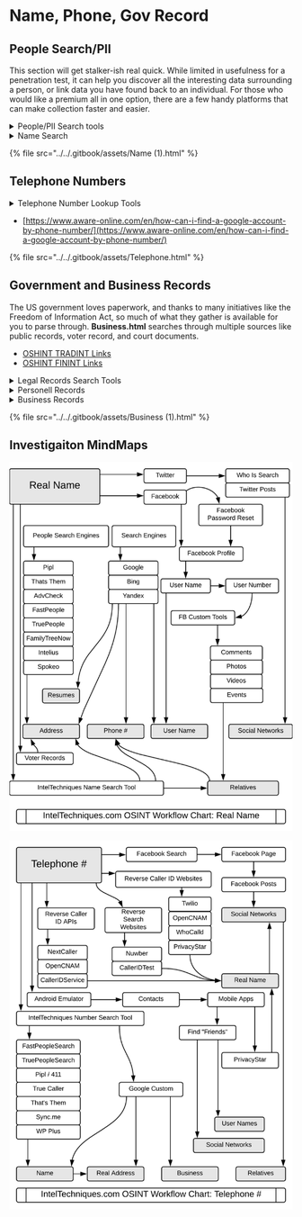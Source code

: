 # Name, Phone, Gov Record

## **People Search/PII**

This section will get stalker-ish real quick. While limited in usefulness for a penetration test, it can help you discover all the interesting data surrounding a person, or link data you have found back to an individual. For those who would like a premium all in one option, there are a few handy platforms that can make collection faster and easier.

<details>

<summary>People/PII Search tools</summary>

* [https://sociallinks.io/](https://sociallinks.io/) - Premium collection of OSINT tools focusing on data gathered from social media and other sits.
  * [Gamayun](https://sociallinks.io/products/gamayun) - Gamayun is a web based tool designed for conducting OSINT investigations when searching for emails, locations, phone number, aliases, and photos.
  * [SL-Pro](https://sociallinks.io/products/sl-pro) - SL Pro is a professional tool for searching data from social media accounts, the Darknet, blockchains, and internet data leaks. It comes with API Integrations that link to 1100 methods of search across 50+ sources of data on over 800 million identities, which makes it ideal for when performing OSINT on a person.
* [https://www.melissa.com/v2/lookups/](https://www.melissa.com/v2/lookups/) - Arguably one of the best search tools for people out there. Provides a massive amount of tools and resources to search people by name, address, phone number and so on. They also provide loads of other useful tools and resources including maps, federal data, property records and more.
* [https://socialcatfish.com](https://socialcatfish.com) - Find connections and verify a person's online identity using a name, image, email address, phone number, username or physical address.
* [https://gofindwho.com/](https://gofindwho.com/) -  Find people for free by phone number, name, email address, and username on Facebook and in public records.
* [https://effectgroup.io](https://effectgroup.io) - One of the best tools for searching people by username, email address, real name or phone number and build a dossier on your target. Searches social media sites, data breaches, documents and much more. Requires a paid subscription after first search.
* [https://medium.com/the-first-digit/osint-how-to-find-information-on-anyone-5029a3c7fd56](https://medium.com/the-first-digit/osint-how-to-find-information-on-anyone-5029a3c7fd56)

</details>

<details>

<summary>Name Search</summary>

Name search records can get muddy really quickly when dealing with names like "John Smith", however many tools will allow you refine the search with other data points such as location or other context. As with any search tool, the more data you feed it, the more accurate your results will be. As always I like to start with one of Michael Bazzell's handy tools, **Name.html**. This tool will search databases of names that will return associated data points for building a full profile of your target. From here, the next step is to start looking for any public records that may be associated with the name you are searching for. Remember to use location to aid in context.

* [Xlek](https://xlek.com) - Searches millions of online records for a given name.
* [Thats Them](https://thatsthem.com/) - Find all sorts of information about a person including address, email, even their cars VIN number
* [Public Records ](https://www.blackbookonline.info/)- Search public government records for entries relating to your target.
* [Peekyou](https://www.peekyou.com/) - Popular people search engine
* [BeenVerified](https://www.beenverified.com/) - People search engine that can return people, vehicle, property and contact info.**Volunteer OSINT**
* ****[**https://opensanctions.org/**](https://opensanctions.org/) **-** The persons of interest database
* [https://verecor.com/](https://verecor.com/) - Generic people search site for U.S. citizens.
* [https://ufind.name/](https://ufind.name/) - Search for a person's name and see matching results including LinkedIn and Facebook accounts, white page results, vehicle registration database entries, marketing data and more.

</details>

{% file src="../../.gitbook/assets/Name (1).html" %}

## Telephone Numbers

<details>

<summary>Telephone Number Lookup Tools</summary>

* [Carrier lookup](https://freecarrierlookup.com/) - Enter a phone number and returns the carrier name and whether the number is wireless or landline.
* [NumLookup](https://www.numlookup.com/) - Free reverse phone lookup
* [Number Validator](https://www.twilio.com/lookup) - Search phone number format and origin
* [CallerID check](http://calleridservice.com/) - A database of caller names used to identify the name of a caller when receiving an inbound call from the United States or Canada.
* [TrueCaller Caller ID check ](https://www.truecaller.com/)- One of the best CallerID utilities
* [Spy Dialer](https://spydialer.com/default.aspx) - Reverse phone number lookup for cell phones, VOIP and landlines.
* [https://seon.io/intelligence-tool/#phone-analysis-module](https://seon.io/intelligence-tool/#phone-analysis-module) - Confirm if the number is valid, and detect the origin country, carrier, and number type.
* [https://800notes.com/](https://800notes.com/) - A crowd-sourced reverse phone number search. Good for identifying scammer numbers.
* [https://callername.com/](https://callername.com/) - Free phone number lookup service where you can look up a cell phone, VoIP or Landline number.
* [WhitePages](https://www.whitepages.com/) - Find people, contact info & background checks
* [National Cellular Directory](https://www.nationalcellulardirectory.com/) - Begin your comprehensive people search now
* [Phone Validator](https://www.phonevalidator.com/) - Is it a cell phone or is it a landline or is it a fake?
* [Free Carrier Lookup](https://freecarrierlookup.com/) - Enter a phone number and we'll return the carrier name
* [RocketReach](https://rocketreach.co/) - Your first-degree connection to any professional
* [sync.me](https://sync.me/) - Find out who called
* [EmobileTracker](https://www.emobiletracker.com/) - Track Mobile Owner Name, Location and Mobile Service Provider
* [Reverse Phone Lookup](https://www.reversephonelookup.com/) - Find Out The Owner Of A Phone Number

</details>

* [https://www.aware-online.com/en/how-can-i-find-a-google-account-by-phone-number/](https://www.aware-online.com/en/how-can-i-find-a-google-account-by-phone-number/)

{% file src="../../.gitbook/assets/Telephone.html" %}

## Government and Business Records

The US government loves paperwork, and thanks to many initiatives like the Freedom of Information Act, so much of what they gather is available for you to parse through. **Business.html** searches through multiple sources like public records, voter record, and court documents.

* [OSHINT TRADINT Links](https://ohshint.gitbook.io/oh-shint-its-a-blog/osint-web-resources/business-research-and-trade-intelligence-tradint)
* [OSHINT FININT Links](https://ohshint.gitbook.io/oh-shint-its-a-blog/osint-web-resources/financial-intelligence-finint)

<details>

<summary>Legal Records Search Tools</summary>

* [Background checks](https://freebackgroundcheck.org/) - Search for mentions of a person in court cases, contact information, assets, police records and much more!
* [https://www.judyrecords.com/](https://www.judyrecords.com/) - Search over 580 million United States court cases.
* [https://case.law/](https://case.law/) - A free tool that allows you to search over 1.7 million U.S. federal cases and over 4.9 million state cases.
* [https://www.courtrecord.net/](https://www.courtrecord.net/) - Search complete and up-to-date public court records in the U.S.
* [https://publicrecords.searchsystems.net/](https://publicrecords.searchsystems.net/) - Search for United States public records.
* [https://arrests.org](https://arrests.org)&#x20;
* [Public Records ](https://www.blackbookonline.info/)- Search public government records for entries relating to your target.
* [PACER Court Case documents](https://pacer.uscourts.gov/)

</details>

<details>

<summary>Personell Records</summary>

* [Vital Records Search Tools](https://stevemorse.org/index.html) - This site contains tools for finding immigration records, census records, vital records, and for dealing with calendars, maps, foreign alphabets, and numerous other applications. Some of these tools fetch data from other websites but do so in more versatile ways than the search tools provided on those websites. Created by Stephen P, Morse.
* [Legacy.com Obituary Search](https://www.legacy.com/search)



</details>

<details>

<summary>Business Records</summary>

* [https://search.gleif.org/](https://search.gleif.org/) - Look up company information from Global Legal Entity Identifier Foundation (GLEIF).
* [https://opencorporates.com](https://opencorporates.com) - Giant public database of corporate information.
* [SEC filings](https://www.sec.gov/edgar.shtml) - All companies, foreign and domestic, are required to file registration statements, periodic reports, and other forms electronically through EDGAR. Anyone can access and download this information for free. Here you'll find links to a complete list of filings available through EDGAR and instructions for searching the EDGAR database.

</details>

{% file src="../../.gitbook/assets/Business (1).html" %}

## Investigaiton MindMaps

![](<../../.gitbook/assets/image (37).png>)

![](<../../.gitbook/assets/image (26).png>)
